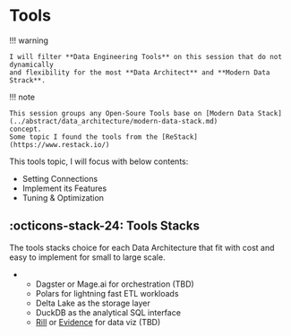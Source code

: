 # Tools

!!! warning

    I will filter **Data Engineering Tools** on this session that do not dynamically
    and flexibility for the most **Data Architect** and **Modern Data Strack**.

!!! note

    This session groups any Open-Soure Tools base on [Modern Data Stack](../abstract/data_architecture/modern-data-stack.md)
    concept.
    Some topic I found the tools from the [ReStack](https://www.restack.io/)

This tools topic, I will focus with below contents:

- Setting Connections
- Implement its Features
- Tuning & Optimization

## :octicons-stack-24: Tools Stacks

The tools stacks choice for each Data Architecture that fit with cost and easy to
implement for small to large scale.

<div class="grid cards" markdown>

-   - Dagster or Mage.ai for orchestration (TBD)
    - Polars for lightning fast ETL workloads
    - Delta Lake as the storage layer
    - DuckDB as the analytical SQL interface
    - [Rill](https://www.rilldata.com/) or [Evidence](https://evidence.dev/) for data viz (TBD)

</div>

